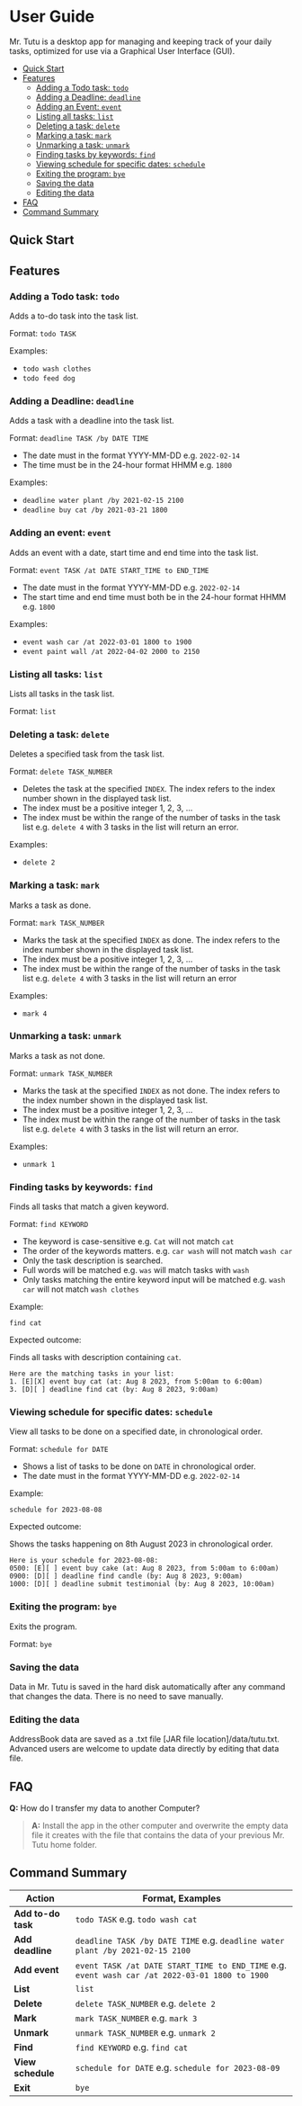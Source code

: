 # User Guide

Mr. Tutu is a desktop app for managing and keeping track of your daily tasks, optimized for use via a Graphical User Interface (GUI). 

- [Quick Start](#quick-start)
- [Features](#features)
    - [Adding a Todo task: `todo`](#adding-a-todo-task-todo)
    - [Adding a Deadline: `deadline`](#adding-a-deadline-deadline)
    - [Adding an Event: `event`](#adding-an-event-event)
    - [Listing all tasks: `list`](#listing-all-tasks-list)
    - [Deleting a task: `delete`](#deleting-a-task-delete)
    - [Marking a task: `mark`](#marking-a-task-mark)
    - [Unmarking a task: `unmark`](#unmarking-a-task-unmark)
    - [Finding tasks by keywords: `find`](#finding-tasks-by-keywords-find)
    - [Viewing schedule for specific dates: `schedule`](#viewing-schedule-for-specific-dates-schedule)
    - [Exiting the program: `bye`](#exiting-the-program-bye)
    - [Saving the data](#saving-the-data)
    - [Editing the data](#editing-the-data)
- [FAQ](#faq)
- [Command Summary](#command-summary)

## Quick Start

## Features 

### Adding a Todo task: `todo`

Adds a to-do task into the task list. 

Format: `todo TASK`

Examples:
- `todo wash clothes`
- `todo feed dog`

### Adding a Deadline: `deadline`

Adds a task with a deadline into the task list.

Format: `deadline TASK /by DATE TIME`

- The date must in the format YYYY-MM-DD e.g. `2022-02-14`
- The time must be in the 24-hour format HHMM e.g. `1800`

Examples:
- `deadline water plant /by 2021-02-15 2100`
- `deadline buy cat /by 2021-03-21 1800`

### Adding an event: `event`

Adds an event with a date, start time and end time into the task list.

Format: `event TASK /at DATE START_TIME to END_TIME`

- The date must in the format YYYY-MM-DD e.g. `2022-02-14`
- The start time and end time must both be in the 24-hour format HHMM e.g. `1800`

Examples:
- `event wash car /at 2022-03-01 1800 to 1900`
- `event paint wall /at 2022-04-02 2000 to 2150`

### Listing all tasks: `list`

Lists all tasks in the task list.

Format: `list`

### Deleting a task: `delete`

Deletes a specified task from the task list.

Format: `delete TASK_NUMBER`

- Deletes the task at the specified `INDEX`. The index refers to the index number shown in the displayed task list. 
- The index must be a positive integer 1, 2, 3, …​
- The index must be within the range of the number of tasks in the task list e.g. `delete 4` with 3 tasks in the list will return an error. 

Examples:
- `delete 2`

### Marking a task: `mark`

Marks a task as done.

Format: `mark TASK_NUMBER`

- Marks the task at the specified `INDEX` as done. The index refers to the index number shown in the displayed task list.
- The index must be a positive integer 1, 2, 3, …​
- The index must be within the range of the number of tasks in the task list e.g. `delete 4` with 3 tasks in the list will return an error

Examples:
- `mark 4`

### Unmarking a task: `unmark`

Marks a task as not done.

Format: `unmark TASK_NUMBER`

- Marks the task at the specified `INDEX` as not done. The index refers to the index number shown in the displayed task list.
- The index must be a positive integer 1, 2, 3, …​
- The index must be within the range of the number of tasks in the task list e.g. `delete 4` with 3 tasks in the list will return an error.

Examples:
- `unmark 1`

### Finding tasks by keywords: `find`

Finds all tasks that match a given keyword.

Format: `find KEYWORD`

- The keyword is case-sensitive e.g. `Cat` will not match `cat`
- The order of the keywords matters. e.g. `car wash` will not match `wash car`
- Only the task description is searched.
- Full words will be matched e.g. `was` will match tasks with `wash`
- Only tasks matching the entire keyword input will be matched e.g. `wash car` will not match `wash clothes`

Example:

`find cat`

Expected outcome:

Finds all tasks with description containing `cat`.

```
Here are the matching tasks in your list:
1. [E][X] event buy cat (at: Aug 8 2023, from 5:00am to 6:00am)
3. [D][ ] deadline find cat (by: Aug 8 2023, 9:00am)
```

### Viewing schedule for specific dates: `schedule`

View all tasks to be done on a specified date, in chronological order.

Format: `schedule for DATE`

- Shows a list of tasks to be done on `DATE` in chronological order. 
- The date must in the format YYYY-MM-DD e.g. `2022-02-14`

Example:

`schedule for 2023-08-08`

Expected outcome:

Shows the tasks happening on 8th August 2023 in chronological order.

```
Here is your schedule for 2023-08-08:
0500: [E][ ] event buy cake (at: Aug 8 2023, from 5:00am to 6:00am)
0900: [D][ ] deadline find candle (by: Aug 8 2023, 9:00am)
1000: [D][ ] deadline submit testimonial (by: Aug 8 2023, 10:00am)
```

### Exiting the program: `bye`

Exits the program.

Format: `bye`

### Saving the data

Data in Mr. Tutu is saved in the hard disk automatically after any command that changes the data. There is no need to save manually.

### Editing the data

AddressBook data are saved as a .txt file [JAR file location]/data/tutu.txt. Advanced users are welcome to update data directly by editing that data file.

## FAQ

**Q:** How do I transfer my data to another Computer?

>**A:** Install the app in the other computer and overwrite the empty data file it creates with the file that contains the data of your previous Mr. Tutu home folder.

## Command Summary

| Action    | Format, Examples |
| ------    | ---------------- | 
| **Add to-do task** | `todo TASK` e.g. `todo wash cat`|
| **Add deadline** | `deadline TASK /by DATE TIME` e.g. `deadline water plant /by 2021-02-15 2100`|
| **Add event** | `event TASK /at DATE START_TIME to END_TIME` e.g. `event wash car /at 2022-03-01 1800 to 1900`|
| **List** | `list` |
| **Delete** | `delete TASK_NUMBER` e.g. `delete 2`|
| **Mark** | `mark TASK_NUMBER` e.g. `mark 3`|
| **Unmark** | `unmark TASK_NUMBER` e.g. `unmark 2`|
| **Find** | `find KEYWORD` e.g. `find cat`|
| **View schedule** | `schedule for DATE` e.g. `schedule for 2023-08-09`|
| **Exit** | `bye`|


